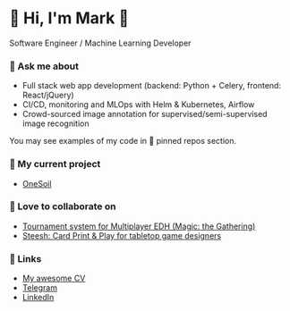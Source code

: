 # 👋 Hi, I'm Mark 👋 

Software Engineer / Machine Learning Developer 

### 💬 Ask me about

 - Full stack web app development (backend: Python + Celery, frontend: React/jQuery)
 - CI/CD, monitoring and MLOps with Helm & Kubernetes, Airflow
 - Crowd-sourced image annotation for supervised/semi-supervised image recognition

You may see examples of my code in 📌 pinned repos section.

### 🔭 My current project

 - [OneSoil](https://onesoil.ai/en)

### 🌱 Love to collaborate on

 - [Tournament system for Multiplayer EDH (Magic: the Gathering)](https://gitlab.com/marqueewinq/edh-pairings)
 - [Steesh: Card Print & Play for tabletop game designers](https://github.com/marqueewinq/steesh)

### 🦋 Links

 - [My awesome CV](https://docs.google.com/document/d/1JD8udib41Sa820yCcVLGBnkw_5c0mNr0p0mK4JaYrsY/edit#heading=h.vh8nhuo6yoox)
 - [Telegram](https://t.me/marqueewinq)
 - [LinkedIn](https://www.linkedin.com/in/marqueewinq/)
